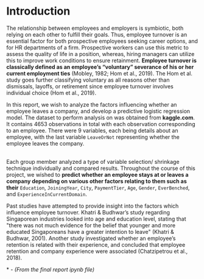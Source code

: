 # Introduction 

The relationship between employees and employers is symbiotic, both relying on each other to fulfill their goals. Thus, employee turnover is an essential factor for both prospective employees seeking career options, and for HR departments of a firm. Prospective workers can use this metric to assess the quality of life in a position, whereas, hiring managers can utilize this to improve work conditions to ensure retainment. **Employee turnover is classically defined as an employee’s “voluntary” severance of his or her current employment ties** (Mobley, 1982; Hom et al., 2019). The Hom et al. study goes further classifying voluntary as all reasons other than dismissals, layoffs, or retirement since employee turnover involves individual choice (Hom et al., 2019).

In this report, we wish to analyze the factors influencing whether an employee leaves a company, and develop a predictive logistic regression model. The dataset to perform analysis on was obtained from **kaggle.com**. It contains $4653$ observations in total with each observation corresponding to an employee. There were $9$ variables, each being details about an employee, with the last variable `LeaveOrNot` representing whether the employee leaves the company. 

<br>Each group member analyzed a type of variable selection/ shrinkage technique individually and compared results. Throughout the course of this project, we wished to **predict whether an employee stays at or leaves a company depending on various other factors relating to them such as their** `Education`, `JoiningYear`, `City`, `PaymentTier`, `Age`, `Gender`, `EverBenched`, and `ExperienceInCurrentDomain`. 

Past studies have attempted to provide insight into the factors which influence employee turnover. Khatri & Budhwar’s study regarding Singaporean industries looked into age and education level, stating that "there was not much evidence for the belief that younger and more educated Singaporeans have a greater intention to leave" (Khatri & Budhwar, 2001). Another study investigated whether an employee’s retention is related with their experience, and concluded that employee retention and company experience were associated (Chatzipetrou et al., 2018).

\* - *(From the final report ipynb file)*
